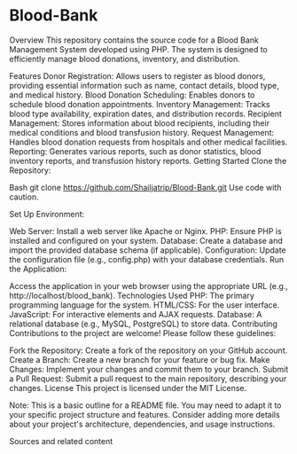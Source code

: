 ﻿# Blood-Bank
Overview
This repository contains the source code for a Blood Bank Management System developed using PHP. The system is designed to efficiently manage blood donations, inventory, and distribution.

Features
Donor Registration: Allows users to register as blood donors, providing essential information such as name, contact details, blood type, and medical history.
Blood Donation Scheduling: Enables donors to schedule blood donation appointments.
Inventory Management: Tracks blood type availability, expiration dates, and distribution records.
Recipient Management: Stores information about blood recipients, including their medical conditions and blood transfusion history.
Request Management: Handles blood donation requests from hospitals and other medical facilities.
Reporting: Generates various reports, such as donor statistics, blood inventory reports, and transfusion history reports.
Getting Started
Clone the Repository:

Bash
git clone https://github.com/Shailjatrip/Blood-Bank.git
Use code with caution.

Set Up Environment:

Web Server: Install a web server like Apache or Nginx.
PHP: Ensure PHP is installed and configured on your system.
Database: Create a database and import the provided database schema (if applicable).
Configuration: Update the configuration file (e.g., config.php) with your database credentials.
Run the Application:

Access the application in your web browser using the appropriate URL (e.g., http://localhost/blood_bank).
Technologies Used
PHP: The primary programming language for the system.
HTML/CSS: For the user interface.
JavaScript: For interactive elements and AJAX requests.
Database: A relational database (e.g., MySQL, PostgreSQL) to store data.
Contributing
Contributions to the project are welcome! Please follow these guidelines:

Fork the Repository: Create a fork of the repository on your GitHub account.
Create a Branch: Create a new branch for your feature or bug fix.
Make Changes: Implement your changes and commit them to your branch.
Submit a Pull Request: Submit a pull request to the main repository, describing your changes.
License
This project is licensed under the MIT License.   

Note: This is a basic outline for a README file. You may need to adapt it to your specific project structure and features. Consider adding more details about your project's architecture, dependencies, and usage instructions.


Sources and related content
